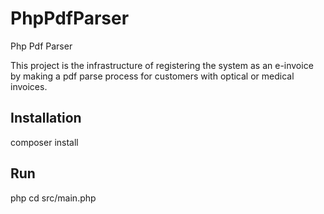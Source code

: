 # PhpPdfParser
Php Pdf Parser

This project is the infrastructure of registering the system as an e-invoice by making a pdf parse process for customers with optical or medical invoices.

## Installation
 composer install

## Run
php cd src/main.php